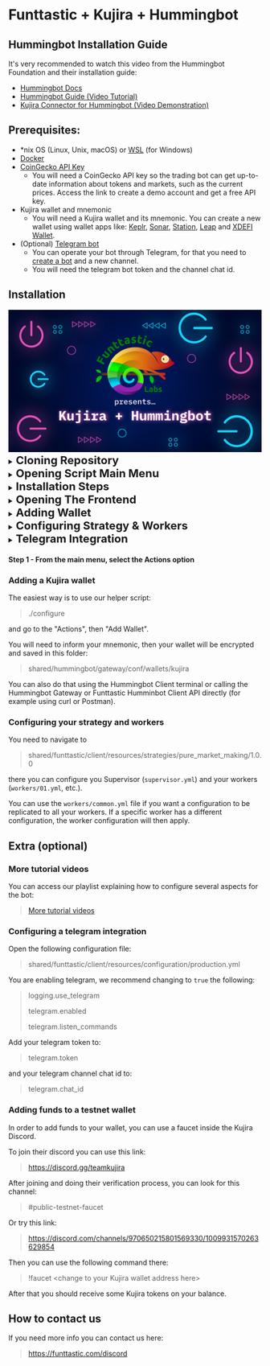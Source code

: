 # Funttastic + Kujira + Hummingbot

## Hummingbot Installation Guide

It's very recommended to watch this video from the Hummingbot Foundation and their installation guide:

- <a href="https://docs.hummingbot.org/installation/" target="_blank">Hummingbot Docs</a>
- <a href="https://www.youtube.com/watch?v=t3Su_F_SY_0" target="_blank">Hummingbot Guide (Video Tutorial)</a>
- <a href="https://www.youtube.com/watch?v=NubBPj3N0RE" target="_blank">Kujira Connector for Hummingbot (Video Demonstration)</a>

## Prerequisites:

- \*nix OS (Linux, Unix, macOS) or <a href="https://learn.microsoft.com/en-us/windows/wsl/install" target="_blank">WSL</a> (for Windows)
- <a href="https://docs.docker.com/engine/install/" target="_blank">Docker</a>
- <a href="https://www.coingecko.com/en/api/pricing" target="_blank">CoinGecko API Key</a>
  - You will need a CoinGecko API key so the trading bot can get up-to-date information about tokens and markets, such as the current prices. Access the link to create a demo account and get a free API key.
- Kujira wallet and mnemonic
  - You will need a Kujira wallet and its mnemonic. You can create a new wallet using wallet apps like: <a href="https://www.keplr.app/download" target="_blank">Keplr</a>, <a href="https://sonar.kujira.network/" target="_blank">Sonar</a>, <a href="https://setup-station.terra.money/" target="_blank">Station</a>, <a href="https://www.leapwallet.io/download" target="_blank">Leap</a> and <a href="https://www.xdefi.io/" target="_blank">XDEFI Wallet</a>.
- (Optional) <a href="https://core.telegram.org/bots/features#botfather" target="_blank">Telegram bot</a>
  - You can operate your bot through Telegram, for that you need to <a href="https://core.telegram.org/bots/features#botfather" target="_blank">create a bot</a> and a new channel.
  - You will need the telegram bot token and the channel chat id.

## Installation

<img src="../../../assets/images/Funttastic_Kujira_Hummingbot.png">

<details>
<summary>
  <span style="font-size:22px; font-weight:bold">Cloning Repository</span>
</summary>

#### Step 1 - Install Git
Install GIt to be able to clone the repository:
- Linux - Debian / Ubuntu / WSL:
```
  sudo apt install git
```
- Linux - Fedora:
```
  sudo dnf install git
```
- Linux - CentOS / RHEL:
```
  sudo yum install git
```
- macOS:
```
  brew install git
```

#### Step 2 - Cloning Repository
Open the shell terminal, use the "cd" command to navigate to the folder where you want to clone the repository and run the command below:
```
git clone https://github.com/funttastic/kujira-quickstart-guide.git
```
</details>

<details>
<summary>
  <span style="font-size:22px; font-weight:bold">Opening Script Main Menu</span>
</summary>

#### Step 1 - After cloning the repository
Open the repository folder with the command below::
```
cd kujira-quickstart-guide
```

#### Step 2 - Start the installation helper script
Using the command below, start the script that will help you perform the installation:
```
./configure
```
When you run the script, you will see the main menu screen as shown below:
<img src="../../../assets/images/script/main_menu.png">
</details>

<details>
<summary>
  <span style="font-size:22px; font-weight:bold">Installation Steps</span>
</summary>

#### Step 1 - Select the installation option from the main menu
> As shown in the image below, select the **[1] INSTALL** option by typing "1" and press Enter.
<img src="../../../assets/images/script/main_menu.png">

#### Step 2 - Set username and password
> Set your custom username or press Enter without typing anything to set "admin". Then type your password twice to set it. Set a strong password, longer than 4 digits but easy to remember.
<img src="../../../assets/images/script/username_password.png">

#### Step 3 - Question that must be answered carefully
> The next question must be answered carefully. This option affects security or ease of use.
<img src="../../../assets/images/script/credential_security.png">

#### Step 4 - Table to show credential usage
> A table will be shown to inform where the credentials will be used. Press any key to continue.
<img src="../../../assets/images/script/credential_usage.png">

#### Step 5 - Default installation settings?
> You will be asked if you want to automate the entire installation process.
>
> If you choose "Yes", which is the recommended option, or just press Enter without typing anything, the installation will be done using default settings and will begin immediately.
>
> If you choose "No", you will need to answer further questions to create the entire installation configuration and at the end you can review the settings and then press Enter once again for the installation to begin.
<img src="../../../assets/images/script/automated_installation.png">
> If you choose automated installation mode, the process will start as shown below, otherwise you will be asked further questions:
<img src="../../../assets/images/script/starting_automated_installation.png">
</details>

<details>
<summary>
  <span style="font-size:22px; font-weight:bold">Opening The Frontend</span>
</summary>

#### Step 1 - From the main menu, select the Actions option
> Select the **[3] ACTIONS** option by typing "3" and press Enter.
<img src="../../../assets/images/script/main_menu.png" alt="Main menu">

> Select the Docker container that was created during installation.
>
> The default name is **fun-kuji-hb** - if you defined a different name during installation, type that name and press **Enter**, but if you didn't define a different name or are unsure, just press **Enter** to use the default name.:
<img src="../../../assets/images/script/select_container.png" alt="Selecting target container">

> To open the Frontend, select the **[7] OPEN FUNTTASTIC FRONTEND** option by typing "7" and press **Enter**.
<img src="../../../assets/images/script/actions_menu.png" alt="Actions Menu">

> When you choose the option to open the Funttastic Frontend, it will open in your web browser, or you can use the URL http://localhost:50000/.
>
> You will see a screen as shown below.
>
> Enter your username and password defined during installation.
<img src="../../../assets/images/script/frontend_signin.png">

> After you log in, you will see the screen below:
<img src="../../../assets/images/script/frontend_home.png">
</details>

<details>
<summary>
  <span style="font-size:22px; font-weight:bold">Adding Wallet</span>
</summary>

#### Step 1 - Adding Wallet With Mnemonic
>
> When you created your wallet, a set of words was generated, probably 12 words. This set of words is called **Mnemonic**.
>
> In the **mnemonic** field, highlighted in the image below, add your wallet mnemonic and click the **Add Wallet** button:
>
> <img src="../../../assets/images/script/frontend_home_adding_wallet.png" alt="Adding wallet with mnemonic">
>
> After you click on the **Add Wallet** button, wait a few seconds until a pop-up window appears with the message **"Wallet added successfully"**, as you can see in the image below, indicating that the wallet has been added and can now be used.
>
> <img src="../../../assets/images/script/wallet_added_sucessfully.png" alt="Wallet added successfully">

#### Step 2 -Confirming Wallet Addition
> If you want, you can confirm the wallet addition using Filebrowser. To do this, in the Frontend left side menu, choose "Files", enter your username and password to log in:
>
> <img src="../../../assets/images/script/frontend_filebrowser.png" alt="Filebrowser">
>
> When you add a wallet, it will be added to the Hummingbot Gateway and Hummingbot Client files.
>
> In Hummingbot Gateway, for each wallet added, there will be a .json file in the directory
>
>> **shared/hummingbot/gateway/conf/wallets/kujira**
>
> Like this:
> <img src="../../../assets/images/script/gateway_wallet_folder.png" alt="Filebrowser">

> In the Hummingbot Client, when you add a wallet, it will be added to the **mainnet** and **testnet** networks in the **shared/hummingbot/conf/gateway_connections.json** file and due to how the Hummingbot Client works, whenever you add a new wallet to the same chain, this new wallet will replace the wallet that was previously added, so for the Hummingbot Client, each chain can only have one wallet, but for the Hummingbotateway, there can be indefinite wallets added.
> Unlike **Hummingbot Client**, **Funttastic Client** will be able to handle all the wallets you have added to **Hummingbot Gateway**.
</details>

<details>
<summary>
  <span style="font-size:22px; font-weight:bold">Configuring Strategy & Workers</span>
</summary>

#### Step 1 - Go To Strategy Configuration Files Directory
> Using FIlebrowser through Frontend, access the following directory to access the strategy configuration files:
>
>> shared/funttastic/client/resources/strategies/pure_market_making/1.0.0
>
> There you can configure you Supervisor (`supervisor.yml`) and your workers (`workers/01.yml`, etc.).
>
> <img src="../../../assets/images/script/pmm_strategy_conf_folder.png" alt="Strategy configuration files">
>
> You can use the `workers/common.yml` file if you want a configuration to be replicated to all your workers.
If a specific worker has a different configuration, the worker configuration will then apply.
>
> <img src="../../../assets/images/script/workers_pmm_strategy_conf_folder.png" alt="Workers strategy configuration files">

#### Step 3 - Configuring A Worker
> By default, there are already configuration files for three workers in the **workers** folder.
>
> If you want more workers, just duplicate any of the worker configuration files and change the **id** in the settings within the file to an id that is not in use.
>
> For both the file names and their internally defined ids, you can define whatever name you want, just keep the **.yml** extension.
>
> If you don't want to use any of your workers, you don't need to remove their configuration files, just disable it in the **supervisor** configuration file, as we will see later.
>
> But if you want to completely delete the configuration file of one of the workers, no problem, you can remove it. Just make sure to disable his **id** in your **supervisor** settings.
>
> When you open some **worker** configuration file, you will see something like below:
> 
> <img src="../../../assets/images/script/worker_configuration_file_template.png" alt="Worker configuration file template">
>
> In the other image below, there is an example of a configured worker.
>
> Below the image read some explanations about some defined parameters:
> 
> <img src="../../../assets/images/script/worker_configuration_example.png" alt="Worker configuration file template">
>
> **Line 1**: **id** - here you must define the **id** of the worker. For simplicity, a numeric **id** was defined there, but you can define any name you want, just avoid special characters and spaces.
>
> **Line 2**: **wallet** - here you must add the public key of your wallet. This public key must be derived from the same **mnemonic** that you used or will use to add your wallet through **Add Wallet** on the **Home** page of the frontend.
>
> **Line 3**: **market** - here you must define the market in which this worker will work. In this example, the **KUJI/USK** market was defined. The markets you will be able to trade on will be the markets available for **mainnet** and **testnet** on **Kujira**'s **FIN** at https://fin.kujira.network/. The name pattern normally consists of two symbols written in capital letters separated by the symbol **"/"**. If in doubt, open the market on **FIN** and look at the name of the pair in the page title.
>
> > **LAYERS**:
> >
> > See in the image above that 2 layers were defined. The main reason for allowing the creation of multiple layers is to define different spread levels for the same worker. You can add as many layers as you want.
> >
> > If you want to add more layers, copy another existing layer and paste it below it and then change the values. If you want to deactivate a layer without deleting it completely, just comment on the layer's lines by adding the symbol **"#"** at the beginning of its lines, on the left side.
> >
> > Each layer has a "bid" side and an "ask" side. If you want, you can define different **quantity**, **spread** and **budget** values between sides.
> > 
> > Some settings can be made using **absolute** values or **percentage** values. Absolute values will prevail over percentage values. To understand better, consider for example the **spread** configuration on the **bid** side of the layer 1 - if you define a value greater than zero for **absolute**, regardless of the value you define in **percentage**, the **absolute** value that will be considered, so if you want the percentage value to be considered, set the **absolute** value to **0** (zero) or **null**.
> 
> **Layer 1 (Line 6 to 21)** 
>
> > **Summary**
> >
> > In this example configuration, **layer 1** is saying:
> >
> > Create **3** buy orders, with each order having an **amount** of **40** (120 / 3 = 40) USK and the **prices** of the orders must be at a distance of **5%** in relation to the market price.
> >
> > Create **4** sell orders, with each order having an **amount** of **25** (100 / 4 = 25) KUJI and the **prices** of the orders must be within a distance of **5%** in relation to the market price.
>
> To understand in detail, look at **layer 1** - see that for **bid** the value **3** was defined for **quantity**, the value **0** for **spread.absolute**, the value **5** for **spread.percentage**, the value **120** for **budget.absolute** and the value **10** for **budget.percentage**.
>
> As explained previously, if the **absolute** value is greater than zero, it will be considered and the percentage value will be ignored.
>
> > **Bid Side**
> >
> > In **spread**, as the value **0** was defined for **absolute** and the value **5** for **percentage**, it means that the spread will be a percentage, that is, the orders will have their **prices** defined with a percentage distance in relation to the market price, in this example **5%**. If a value greater than zero had been set for **spread.absolute**, the distance from the market price would be calculated using a fixed value.
> >
> > In **budget**, both for **absolute** and **percentage** values greater than zero are defined, but the percentage value will be ignored, so the **budget** considered will be **120** tokens USK. If **budget.absolute** had been set to **0** or **null**, the **budget** would be **10%** of the total amount of USK tokens in your portfolio.
> >
> > In **quantity** the value **3** was defined, so the **budget** defined for **120** would be divided into 3 parts, so each purchase order (**bid**) of **layer 1** will have an **amount** of **40 USK**.
>
> > **Ask Side**
> >
> > In **spread**, the settings are identical to what was configured for the **bid** side, so the explanation is the same.
> >
> > In **budget**, the explanation is almost the same as the explanation given for the side **bid**, the difference is the amount. Now there are **100** USK tokens that will be divided by the number of orders that will be created.
> >
> > In **quantity** the value **4** was defined, so the **budget** defined for **100** would be divided into 4 parts, so each sell order (**ask**) of **layer 1** will have an **amount** of **25 USK**.
>
> **Layer 2 (Line 22 to 37)**
>
> > **Summary**
> >
> > In this example configuration, **layer 2** is saying:
> > 
> > Allocate **25%** of the portfolio's total free **USK** and divide this allocated amount into **8** equal parts (orders) and the **prices** of the orders must be at a distance of **10%** in relation to the market price.
> >
> > Allocate **25%** of the total free **KUJI** in the portfolio and divide this allocated amount into **3** equal parts (orders) and the **prices** of the orders must be at a distance of **10%** in relation to the market price.
> >
> To understand in detail, look at **layer 2** - See that for **bid** the value **8** was defined for **quantity**, the value **0** for **spread.absolute**, the value **10** for **spread.percentage**, the value **0** for **budget.absolute** and the value **25** for **budget.percentage**. Also see that for **ask** the value **3** was defined for **quantity**, the value **0** for **spread.absolute**, the value **10** for **spread.percentage**, the value **0** for **budget.absolute** and the value **25** for **budget.percentage**.
>
> As explained previously, if the **absolute** value is greater than zero, it will be considered and the percentage value will be ignored.
>
> > **Bid Side**
> >
> > In **spread**, as the value **0** was defined for **absolute** and the value **10** for **percentage**, it means that the spread will be a percentage, that is, the orders will have their **prices** defined with a percentage distance in relation to the market price, in this example **10%**. If a value greater than zero had been set for **spread.absolute**, the distance from the market price would have been calculated using a fixed value.
> >
> > In **budget**, as the value **0** was defined for **absolute** and the value **25** for **percentage**, it means that the **budget** will be a percentage in relation the free amount of USK available in the portfolio, so in this example **25%** will be allocated. If the free amount available in the portfolio is **1280** USK, then the allocated amount will be **320** USK.
> >
> > In **quantity** the value **8** was defined, so if the percentage value allocated to the **budget** is equivalent to **320** USK, then each buy order (**bid**) of the **layer 2** will have an **amount** of **40 USK**.
>
> > **Ask Side**
> >
> > In **spread**, the settings are identical to what was configured for the **bid** side, so the explanation is the same.
> >
> > In **budget**, the settings are also identical to what was configured for the **bid** side, so the explanation is similar.
> >
> > In **quantity** the value **3** was defined, so if the percentage value allocated to the **budget** is equivalent to 180 KUJI, then each sell order (**ask**) of the **layer 2** will have an **amount** of **60 KUJI**.
>
> **Line 38**: **tick_interval** - Here you must define an integer number of **seconds** that the script must wait before starting the next cycle. Each strategy performs a routine every cycle, such as replacing old orders with new ones with different prices or other things. If you set the number too small, cycles will be faster and more intense, which could increase your fee costs in some cases.
>
> **Line 39**: **order_type** - Here you can define whether market orders or limit orders will be created. You can set **LIMIT** or **MARKET** values. Limit orders are the type of order where you can set the price you are willing to buy and sell, they may not be executed immediately. For market orders you cannot define the sell price or buy price, only the amount, but they are executed immediately - if it is a buy order, your tokens will be purchased at the lowest price available on the market at that time and if it is sell order, your tokens will be sold for the highest price anyone is willing to pay at that time.
>
> **Line 40**: **price_strategy** -
>
> **Line 41**: **middle_price_strategy** -
>
> **Line 42**: **cancel_all_orders_on_start** - If **true**, when the strategy is started all orders that are open in the market defined for that owner will be cancelled.
>
> **Line 43**: **withdraw_market_on_start** - If **true**, when the strategy is started, all orders that have been filled will have their tokens sent to the free balance of the wallet. If an order has been partially filled, only the filled portion will be moved to the free balance and the amount still stuck in the open portion will not be affected.
>
> **Line 44**: **withdraw_market_on_tick** - As you saw above when **tick_interval** was explained, the script runs cycles continuously, so if this parameter is set to **true**, the balances of filled orders will be moved to the free balance of the wallet every cycle. This is useful to ensure that the portfolio does not run out of free balance, which could compromise the functionality of the strategy.
>
> **Line 45**: **cancel_all_orders_on_stop** - If **true**, when the user sends the **stop** signal to the strategy or worker, all orders that are open in that market for that owner will be cancelled.
>
> **Line 46**: **withdraw_market_on_stop** - If **true**, when the user sends the **stop** signal to the strategy or worker, all orders that have been filled will have their balances sent to the free balance of the wallet.
>
> **Line 47**: **sleep_time_after_withdraw** - Time in **seconds** that the script must wait before starting the next task after making the **withdrawals**. This may be necessary due to the time the blockchain may take to update the free balance in the wallet. Having accurate free or blocked balance information is very important for the strategy to work well.
>
> **Line 48**: **sleep_time_after_orders_creation** - Time in **seconds** that the script must wait before starting the next task after **creating** new orders. The reason is the same as written above.
>
> **Line 49**: **sleep_time_after_orders_cancellation** - Time in **seconds** that the script must wait before starting the next task after making **cancellations** of orders. The reason is the same as written above.
>
> **Line 50 to 62**: **minimize_fees_cost** - If **true**, the algorithm will check whether orders that are already open should be replaced or not or whether new orders should be created, considering tolerance values within which order parameters, such as **price**, may vary and may still be considered appropriate for market conditions. This feature is useful for reducing creation, cancellation and withdrawal fees, especially when the market is very volatile.
>
> **Line 63**: **be_the_first** - If **true**, this worker will always try to place orders at the best market prices, that is, when it is a **sell** order, it will place a slightly lower price than the lowest market price and when it is a **buy** order, it will place a slightly higher price than the highest price someone is willing to pay in this market.
>
> **Line 64**: **run_only_once** - If **true**, this worker will only run one full cycle and then stop.
>
> **kill_switch (Line 65 to 73)**:
> >
> > **max_wallet_loss_from_initial_value** - the percentage value that the wallet can lose in relation to the total value that was recorded when the worker was started.
> >
> > **max_wallet_loss_from_previous_value** - the percentage value that the wallet can lose in relation to the total value that was recorded in the previous cycle. This kill switch is useful for when the market is very volatile and can have large variations in a short period of time.
> >
> > **max_wallet_loss_compared_to_token_variation** - maximum percentage loss value that the wallet can have considering the quotient between the total PnL of the wallet from the beginning and the PnL of the **base** token value from the beginning. This is useful for when the market has low volatility, but generates losses over time that may not activate the other kill switches.
> >
> > **max_token_loss_from_initial** - the percentage value that the **base** token price can lose in relation to the value it had when the worker was started. This is useful to prevent your tokens from being sold at very low prices, so you can trade them later when the token value rises again.
> >
> > **admin.telegram.users** - this is an array in which you can specify which users of the Telegram channel/group will be notified when a kill switch is activated.

#### Extra Step - New Configuration Files From Template
> During the installation process, the folders with the strategy configuration files are automatically copied from the **templates** folder to its adjacent directory
>> **shared/funttastic/client/resources/strategies**.
>
> These copied configuration files that will be read by the application. But if you want to create new configurations completely clean, you can copy the folder of the
> desired strategy inside the **templates** folder and paste it next to the **templates** folder itself, similar to the **pure_market_making** folder that you can see the image below.
>
> <img src="../../../assets/images/script/strategy_conf_folder.png" alt="Strategies configuration folders">
</details>

<details>
<summary>
  <span style="font-size:22px; font-weight:bold">Telegram Integration</span>
</summary>
</details>

#### Step 1 - From the main menu, select the Actions option

### Adding a Kujira wallet

The easiest way is to use our helper script:

> ./configure

and go to the "Actions", then "Add Wallet".

You will need to inform your mnemonic, then your wallet will be encrypted and saved in this folder:

> shared/hummingbot/gateway/conf/wallets/kujira

You can also do that using the Hummingbot Client terminal or calling the Hummingbot Gateway or Funttastic Humminbot Client API directly
(for example using curl or Postman).

### Configuring your strategy and workers

You need to navigate to

> shared/funttastic/client/resources/strategies/pure_market_making/1.0.0

there you can configure you Supervisor (`supervisor.yml`) and your workers (`workers/01.yml`, etc.).

You can use the `workers/common.yml` file if you want a configuration to be replicated to all your workers.
If a specific worker has a different configuration, the worker configuration will then apply.

## Extra (optional)

### More tutorial videos

You can access our playlist explaining how to configure several aspects for the bot:

> <a href="https://www.youtube.com/playlist?list=PLmJF3KyUOI1zgFBoQ0AzP9kt40Vjk2srp" target="_blank">More tutorial videos</a>

### Configuring a telegram integration

Open the following configuration file:

> shared/funttastic/client/resources/configuration/production.yml

You are enabling telegram, we recommend changing to `true` the following:

> logging.use_telegram
>
> telegram.enabled
>
> telegram.listen_commands

Add your telegram token to:

> telegram.token

and your telegram channel chat id to:

> telegram.chat_id

### Adding funds to a testnet wallet

In order to add funds to your wallet, you can use a faucet inside the Kujira Discord.

To join their discord you can use this link:

> <a href="https://discord.gg/teamkujira" target="_blank">https://discord.gg/teamkujira</a>

After joining and doing their verification process, you can look for this channel:

> #public-testnet-faucet

Or try this link:

> <a href="https://discord.com/channels/970650215801569330/1009931570263629854" target="_blank">https://discord.com/channels/970650215801569330/1009931570263629854</a>

Then you can use the following command there:

> !faucet &lt;change to your Kujira wallet address here&gt;

After that you should receive some Kujira tokens on your balance.

## How to contact us

If you need more info you can contact us here:

> <a href="https://funttastic.com/discord" target="_blank">https://funttastic.com/discord</a>
